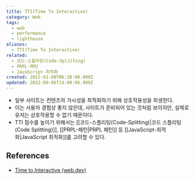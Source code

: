 ```yaml
---
title: TTI(Time To Interactive)
category: Web
tags:
  - web
  - performance
  - lighthouse
aliases:
  - TTI(Time To Interactive)
related:
  - 코드-스플리팅(Code-Splitting)
  - PRPL-패턴
  - JavaScript-최적화
created: 2022-01-08T06:38:00.000Z
updated: 2022-09-06T14:00:06.989Z
---
```


<Metadata />

- 일부 사이트는 컨텐츠의 가시성을 최적화하기 위해 상호작용성을 희생한다.
- 이는 사용자 경험상 좋지 않은데, 사이트가 준비되어 있는 것처럼 보이지만, 실제로 유저는 상호작용할 수 없기 때문이다.
- TTI 점수를 높이기 위해서는 [[코드-스플리팅(Code-Splitting)|코드 스플리팅(Code Splitting)]], [[PRPL-패턴|PRPL 패턴]] 등 [[JavaScript-최적화|JavaScript 최적화]]를 고려할 수 있다.

## References

- [Time to Interactive (web.dev)](https://web.dev/interactive/)
